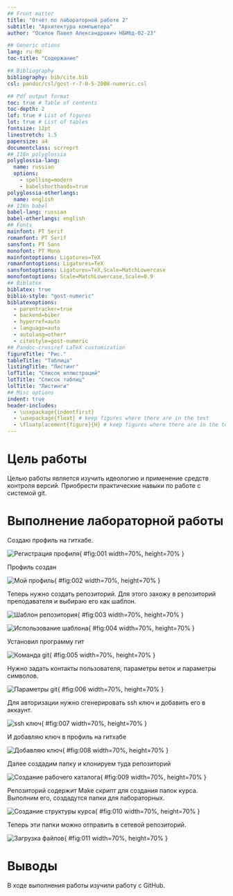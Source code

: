 ```yaml
---
## Front matter
title: "Отчёт по лабораторной работе 2"
subtitle: "Архитектура компьютера"
author: "Осипов Павел Александрович НБИбд-02-23"

## Generic otions
lang: ru-RU
toc-title: "Содержание"

## Bibliography
bibliography: bib/cite.bib
csl: pandoc/csl/gost-r-7-0-5-2008-numeric.csl

## Pdf output format
toc: true # Table of contents
toc-depth: 2
lof: true # List of figures
lot: true # List of tables
fontsize: 12pt
linestretch: 1.5
papersize: a4
documentclass: scrreprt
## I18n polyglossia
polyglossia-lang:
  name: russian
  options:
	- spelling=modern
	- babelshorthands=true
polyglossia-otherlangs:
  name: english
## I18n babel
babel-lang: russian
babel-otherlangs: english
## Fonts
mainfont: PT Serif
romanfont: PT Serif
sansfont: PT Sans
monofont: PT Mono
mainfontoptions: Ligatures=TeX
romanfontoptions: Ligatures=TeX
sansfontoptions: Ligatures=TeX,Scale=MatchLowercase
monofontoptions: Scale=MatchLowercase,Scale=0.9
## Biblatex
biblatex: true
biblio-style: "gost-numeric"
biblatexoptions:
  - parentracker=true
  - backend=biber
  - hyperref=auto
  - language=auto
  - autolang=other*
  - citestyle=gost-numeric
## Pandoc-crossref LaTeX customization
figureTitle: "Рис."
tableTitle: "Таблица"
listingTitle: "Листинг"
lofTitle: "Список иллюстраций"
lotTitle: "Список таблиц"
lolTitle: "Листинги"
## Misc options
indent: true
header-includes:
  - \usepackage{indentfirst}
  - \usepackage{float} # keep figures where there are in the text
  - \floatplacement{figure}{H} # keep figures where there are in the text
---
```


# Цель работы

Целью работы является изучить идеологию и применение средств контроля версий. Приобрести практические навыки по работе с системой git.

# Выполнение лабораторной работы

Создаю профиль на гитхабе. 

![Регистрация профиля](image/01.png){ #fig:001 width=70%, height=70% }

Профиль создан

![Мой профиль](image/02.png){ #fig:002 width=70%, height=70% }

Теперь нужно создать репозиторий. Для этого захожу в репозиторий преподавателя и выбираю его как шаблон.

![Шаблон репозитория](image/03.png){ #fig:003 width=70%, height=70% }

![Использование шаблона](image/04.png){ #fig:004 width=70%, height=70% }

Установил программу гит

![Команда git](image/05.png){ #fig:005 width=70%, height=70% }

Нужно задать контакты пользователя, параметры веток и параметры символов.

![Параметры git](image/06.png){ #fig:006 width=70%, height=70% }

Для авторизации нужно сгенерировать ssh ключ и добавить его в аккаунт.

![ssh ключ](image/07.png){ #fig:007 width=70%, height=70% }

И добавляю ключ в профиль на гитхабе

![Добавляю ключ](image/08.png){ #fig:008 width=70%, height=70% }

Далее создадим папку и клонируем туда репозиторий

![Создание рабочего каталога](image/09.png){ #fig:009 width=70%, height=70% }

Репозиторий содержит Make скрипт для создания папок курса. Выполним его, создадутся папки для лабораторных. 

![Создание структуры курса](image/10.png){ #fig:010 width=70%, height=70% }

Теперь эти папки можно отправить в сетевой репозиторий.

![Загрузка файлов](image/11.png){ #fig:011 width=70%, height=70% }

# Выводы

В ходе выполнения работы изучили работу с GitHub.